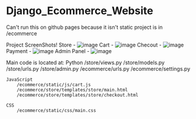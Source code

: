 # Django_Ecommerce_Website
Can't run this on github pages because it isn't static
project is in /ecommerce

Project ScreenShots!
    Store - ![image](https://github.com/Vannn9/Django_Ecommerce_Website/assets/95726920/4fb71f2e-8fad-4c0b-bb73-8e238276f8d0)
    Cart - ![image](https://github.com/Vannn9/Django_Ecommerce_Website/assets/95726920/87b65514-a478-43fc-869b-fd7235478082)
    Checout - ![image](https://github.com/Vannn9/Django_Ecommerce_Website/assets/95726920/c141df43-b061-4276-9ecb-361f10ecc26b)
    Payment - ![image](https://github.com/Vannn9/Django_Ecommerce_Website/assets/95726920/e60c5687-51b8-4d5d-901e-6edac0175f00)
    Admin Panel - ![image](https://github.com/Vannn9/Django_Ecommerce_Website/assets/95726920/e4587982-3c7b-466c-9159-555e71420050)

Main code is located at:
    Python
        /store/views.py
        /store/models.py
        /store/urls.py
        /store/admin.py
        /ecommerce/urls.py
        /ecommerce/settings.py
        
    JavaScript
        /ecommerce/static/js/cart.js
        /ecommerce/store/templates/store/main.html
        /ecommerce/store/templates/store/checkout.html

    CSS
        /ecommerce/static/css/main.css
